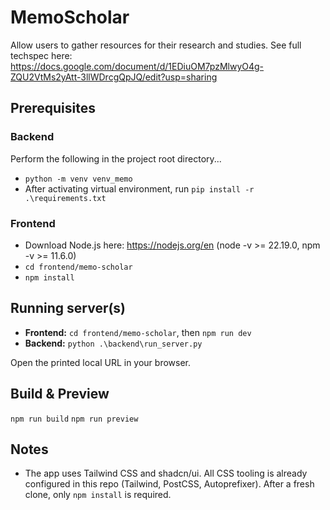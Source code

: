 # MemoScholar

Allow users to gather resources for their research and studies. 
See full techspec here: https://docs.google.com/document/d/1EDiuOM7pzMlwyO4g-ZQU2VtMs2yAtt-3llWDrcgQpJQ/edit?usp=sharing

## Prerequisites

### Backend
Perform the following in the project root directory...
- `python -m venv venv_memo`
- After activating virtual environment, run `pip install -r .\requirements.txt`

### Frontend
- Download Node.js here: https://nodejs.org/en (node -v >= 22.19.0, npm -v >= 11.6.0)
- `cd frontend/memo-scholar`
- `npm install`


## Running server(s)
- **Frontend:** `cd frontend/memo-scholar`, then `npm run dev`
- **Backend:** `python .\backend\run_server.py`

Open the printed local URL in your browser.

## Build & Preview
`npm run build`
`npm run preview`

## Notes
- The app uses Tailwind CSS and shadcn/ui. All CSS tooling is already configured in this repo (Tailwind, PostCSS, Autoprefixer). After a fresh clone, only `npm install` is required.